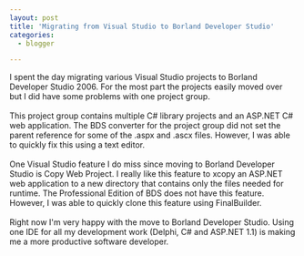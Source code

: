 ```yaml
---
layout: post
title: 'Migrating from Visual Studio to Borland Developer Studio'
categories:
  - blogger

---
```


I spent the day migrating various Visual Studio projects to Borland Developer Studio 2006.  For the most part the projects easily moved over but I did have some problems with one project group.  <br /><br />This project group contains multiple C# library projects and an ASP.NET C# web application.  The BDS converter for the project group did not set the parent reference for some of the .aspx and .ascx files.  However, I was able to quickly fix this using a text editor.<br /><br />One Visual Studio feature I do miss since moving to Borland Developer Studio is Copy Web Project.  I really like this feature to xcopy an ASP.NET web application to a new directory that contains only the files needed for runtime.  The Professional Edition of BDS does not have this feature.  However, I was able to quickly clone this feature using FinalBuilder.<br /><br />Right now I'm very happy with the move to Borland Developer Studio.  Using one IDE for all my development work (Delphi, C# and ASP.NET 1.1) is making me a more productive software developer.
